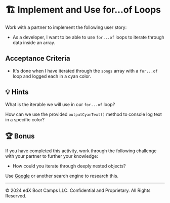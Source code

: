 # 🏗️ Implement and Use for...of Loops

Work with a partner to implement the following user story:

* As a developer, I want to be able to use `for...of` loops to iterate through data inside an array.

## Acceptance Criteria

* It's done when I have iterated through the `songs` array with a `for...of` loop and logged each in a cyan color.

## 💡 Hints

What is the iterable we will use in our `for...of` loop?

How can we use the provided `outputCyanText()` method to console log text in a specific color?

## 🏆 Bonus

If you have completed this activity, work through the following challenge with your partner to further your knowledge:

* How could you iterate through deeply nested objects?

Use [Google](https://www.google.com) or another search engine to research this.

---

© 2024 edX Boot Camps LLC. Confidential and Proprietary. All Rights Reserved.
